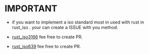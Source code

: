# IMPORTANT

- if you want to implement a iso standard most in used with rust in rust_iso . your can create a ISSUE with you method.

- [rust_iso3166](https://github.com/rust-iso/rust_iso3166/) fee free to create PR.
- [rust_iso639](https://github.com/rust-iso/rust_iso639/) fee free to create PR.
